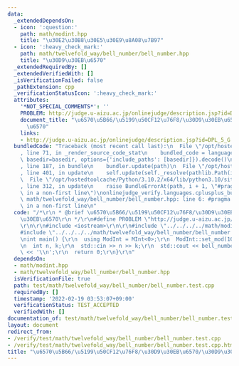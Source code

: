 ```yaml
---
data:
  _extendedDependsOn:
  - icon: ':question:'
    path: math/modint.hpp
    title: "\u30E2\u30B8\u30E5\u30E9\u8A08\u7B97"
  - icon: ':heavy_check_mark:'
    path: math/twelvefold_way/bell_number/bell_number.hpp
    title: "\u30D9\u30EB\u6570"
  _extendedRequiredBy: []
  _extendedVerifiedWith: []
  _isVerificationFailed: false
  _pathExtension: cpp
  _verificationStatusIcon: ':heavy_check_mark:'
  attributes:
    '*NOT_SPECIAL_COMMENTS*': ''
    PROBLEM: http://judge.u-aizu.ac.jp/onlinejudge/description.jsp?id=DPL_5_G
    document_title: "\u6570\u5B66/\u5199\u50CF12\u76F8/\u30D9\u30EB\u6570/\u30D9\u30EB\
      \u6570"
    links:
    - http://judge.u-aizu.ac.jp/onlinejudge/description.jsp?id=DPL_5_G
  bundledCode: "Traceback (most recent call last):\n  File \"/opt/hostedtoolcache/Python/3.10.2/x64/lib/python3.10/site-packages/onlinejudge_verify/documentation/build.py\"\
    , line 71, in _render_source_code_stat\n    bundled_code = language.bundle(stat.path,\
    \ basedir=basedir, options={'include_paths': [basedir]}).decode()\n  File \"/opt/hostedtoolcache/Python/3.10.2/x64/lib/python3.10/site-packages/onlinejudge_verify/languages/cplusplus.py\"\
    , line 187, in bundle\n    bundler.update(path)\n  File \"/opt/hostedtoolcache/Python/3.10.2/x64/lib/python3.10/site-packages/onlinejudge_verify/languages/cplusplus_bundle.py\"\
    , line 401, in update\n    self.update(self._resolve(pathlib.Path(included), included_from=path))\n\
    \  File \"/opt/hostedtoolcache/Python/3.10.2/x64/lib/python3.10/site-packages/onlinejudge_verify/languages/cplusplus_bundle.py\"\
    , line 312, in update\n    raise BundleErrorAt(path, i + 1, \"#pragma once found\
    \ in a non-first line\")\nonlinejudge_verify.languages.cplusplus_bundle.BundleErrorAt:\
    \ math/twelvefold_way/bell_number/bell_number.hpp: line 6: #pragma once found\
    \ in a non-first line\n"
  code: "/*\r\n * @brief \u6570\u5B66/\u5199\u50CF12\u76F8/\u30D9\u30EB\u6570/\u30D9\
    \u30EB\u6570\r\n */\r\n#define PROBLEM \"http://judge.u-aizu.ac.jp/onlinejudge/description.jsp?id=DPL_5_G\"\
    \r\n\r\n#include <iostream>\r\n\r\n#include \"../../../../math/modint.hpp\"\r\n\
    #include \"../../../../math/twelvefold_way/bell_number/bell_number.hpp\"\r\n\r\
    \nint main() {\r\n  using ModInt = MInt<0>;\r\n  ModInt::set_mod(1000000007);\r\
    \n  int n, k;\r\n  std::cin >> n >> k;\r\n  std::cout << bell_number<0>(n, k)\
    \ << '\\n';\r\n  return 0;\r\n}\r\n"
  dependsOn:
  - math/modint.hpp
  - math/twelvefold_way/bell_number/bell_number.hpp
  isVerificationFile: true
  path: test/math/twelvefold_way/bell_number/bell_number.test.cpp
  requiredBy: []
  timestamp: '2022-02-19 03:53:07+09:00'
  verificationStatus: TEST_ACCEPTED
  verifiedWith: []
documentation_of: test/math/twelvefold_way/bell_number/bell_number.test.cpp
layout: document
redirect_from:
- /verify/test/math/twelvefold_way/bell_number/bell_number.test.cpp
- /verify/test/math/twelvefold_way/bell_number/bell_number.test.cpp.html
title: "\u6570\u5B66/\u5199\u50CF12\u76F8/\u30D9\u30EB\u6570/\u30D9\u30EB\u6570"
---
```

